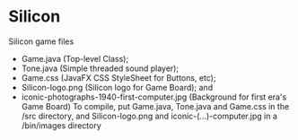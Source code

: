 # Silicon
Silicon game files
+ Game.java (Top-level Class);
+ Tone.java (Simple threaded sound player);
+ Game.css (JavaFX CSS StyleSheet for Buttons, etc);
+ Silicon-logo.png (Silicon logo for Game Board); and
+ iconic-photographs-1940-first-computer.jpg (Background for first era's Game Board)
To compile, put Game.java, Tone.java and Game.css in the /src directory, and Silicon-logo.png and iconic-(...)-computer.jpg in a /bin/images directory
